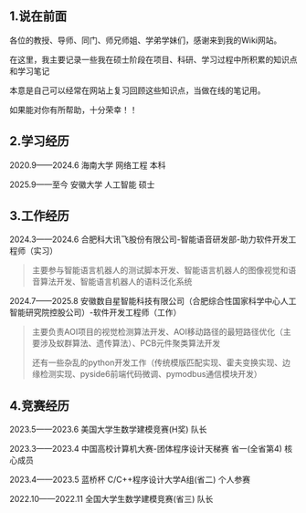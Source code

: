 ## 1.说在前面

各位的教授、导师、同门、师兄师姐、学弟学妹们，感谢来到我的Wiki网站。

在这里，我主要记录一些我在硕士阶段在项目、科研、学习过程中所积累的知识点和学习笔记

本意是自己可以经常在网站上复习回顾这些知识点，当做在线的笔记用。

如果能对你有所帮助，十分荣幸！！

## 2.学习经历

2020.9——2024.6 海南大学 网络工程 本科

2025.9——至今 安徽大学 人工智能 硕士

## 3.工作经历

2024.3——2024.6 合肥科大讯飞股份有限公司-智能语音研发部-助力软件开发工程师（实习）

> 主要参与智能语言机器人的测试脚本开发、智能语言机器人的图像视觉和语音算法开发、智能语言机器人的语料泛化系统

2024.7——2025.8 安徽数自星智能科技有限公司（合肥综合性国家科学中心人工智能研究院控股公司）-软件开发工程师（工作）

> 主要负责AOI项目的视觉检测算法开发、AOI移动路径的最短路径优化（主要涉及蚁群算法、遗传算法）、PCB元件聚类算法开发
> 
> 还有一些杂乱的python开发工作（传统模版匹配实现、霍夫变换实现、边缘检测实现、pyside6前端代码微调、pymodbus通信模块开发）

## 4.竞赛经历

2023.5——2023.6 美国大学生数学建模竞赛(H奖)  队长 

2023.3——2023.4 中国高校计算机大赛-团体程序设计天梯赛 省一(全省第4) 核心成员

2023.4——2023.5 蓝桥杯 C/C++程序设计大学A组(省二)    个人参赛

2022.10——2022.11 全国大学生数学建模竞赛(省三)    队长







